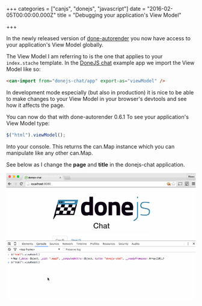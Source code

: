 +++
categories = ["canjs", "donejs", "javascript"]
date = "2016-02-05T00:00:00.000Z"
title = "Debugging your application's View Model"

+++

In the newly released version of [done-autorender](https://github.com/donejs/autorender) you now have access to your application's View Model globally.

The View Model I am referring to is the one that applies to your `index.stache` template. In the [DoneJS chat](http://donejs.com/Guide.html#section=section_Addittothepage) example app we import the View Model like so:

```html
<can-import from="donejs-chat/app" export-as="viewModel" />
```

In development mode especially (but also in production) it is nice to be able to make changes to your View Model in your browser's devtools and see how it affects the page.

You can now do that with done-autorender 0.6.1 To see your application's View Model type:

```js
$("html").viewModel();
```

Into your console. This returns the can.Map instance which you can manipulate like any other can.Map.

See below as I change the **page** and **title** in the donejs-chat application.

![This is how you do it](../images/appvm.gif)
